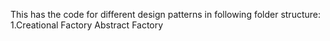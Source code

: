 This has the code for different design patterns in following folder structure:
1.Creational
    Factory
    Abstract Factory
    